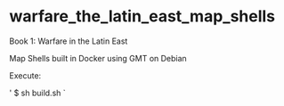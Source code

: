 # warfare_the_latin_east_map_shells

Book 1: Warfare in the Latin East

Map Shells built in Docker using GMT on Debian

Execute:

' $ sh build.sh `
